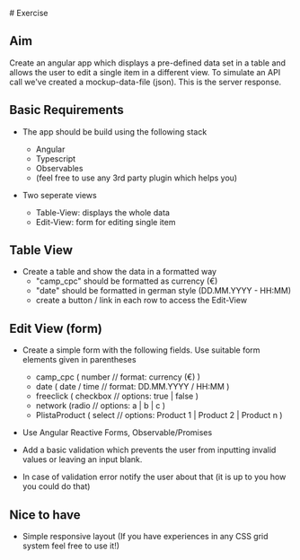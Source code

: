​​​​​# Exercise

## Aim

Create an angular app which displays a pre-defined data set in a table and 
allows the user to edit a single item in a different view. To simulate an API 
call we've created a mockup-data-file (json). This is the server response. 

## Basic Requirements

- The app should be build using the following stack
	- Angular
	- Typescript    
	- Observables
	- (feel free to use any 3rd party plugin which helps you)

- Two seperate views
	- Table-View: displays the whole data
	- Edit-View: form for editing single item

## Table View

- Create a table and show the data in a formatted way
	- "camp_cpc" should be formatted as currency (€) 
	- "date" should be formatted in german style (DD.MM.YYYY - HH:MM)
	- create a button / link in each row to access the Edit-View

## Edit View (form)

- Create a simple form with the following fields. Use suitable form elements 
  given in parentheses
	- camp_cpc ( number // format: currency (€) )
	- date ( date / time // format: DD.MM.YYYY / HH:MM )
	- freeclick ( checkbox // options: true | false )
	- network (radio // options: a | b | c )
	- PlistaProduct ( select // options: Product 1 | Product 2 | Product n )

- Use Angular Reactive Forms, Observable/Promises
- Add a basic validation which prevents the user from inputting invalid values 
  or leaving an input blank.
- In case of validation error notify the user about that (it is up to you how 
  you could do that)

## Nice to have

- Simple responsive layout
    (If you have experiences in any CSS grid system feel free to use it!)
